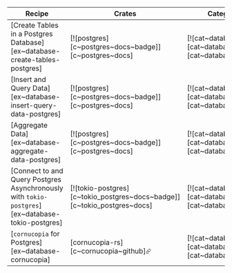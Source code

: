 | Recipe | Crates | Categories |
|--------|--------|------------|
| [Create Tables in a Postgres Database][ex~database-create-tables-postgres] | [![postgres][c~postgres~docs~badge]][c~postgres~docs] | [![cat~database][cat~database~badge]][cat~database] |
| [Insert and Query Data][ex~database-insert-query-data-postgres] | [![postgres][c~postgres~docs~badge]][c~postgres~docs] | [![cat~database][cat~database~badge]][cat~database] |
| [Aggregate Data][ex~database-aggregate-data-postgres] | [![postgres][c~postgres~docs~badge]][c~postgres~docs] | [![cat~database][cat~database~badge]][cat~database] |
| [Connect to and Query Postgres Asynchronously with `tokio-postgres`][ex~database-tokio-postgres] | [![tokio-postgres][c~tokio_postgres~docs~badge]][c~tokio_postgres~docs] | [![cat~database][cat~database~badge]][cat~database] |
| [`cornucopia` for Postgres][ex~database-cornucopia] | [cornucopia-rs][c~cornucopia~github]⮳ | [![cat~database][cat~database~badge]][cat~database] |
